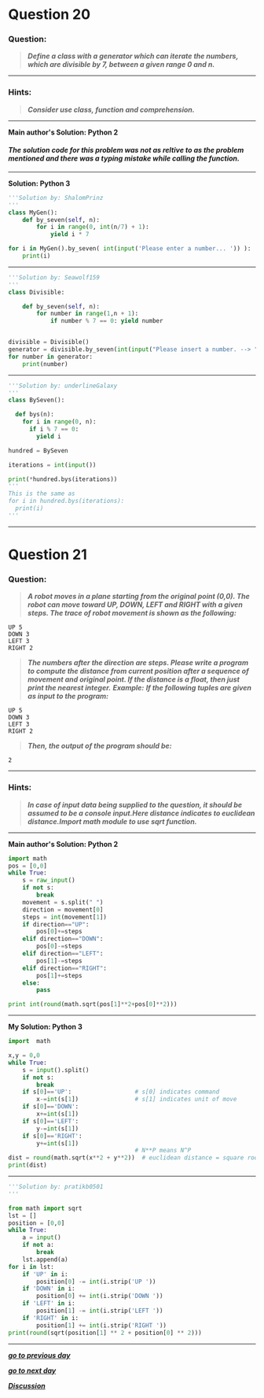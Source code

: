 # Question 20

### **Question:**

> **_Define a class with a generator which can iterate the numbers, which are divisible by 7, between a given range 0 and n._**

---

### Hints:

> **_Consider use class, function and comprehension._**

---

**Main author's Solution: Python 2**

#### **_The solution code for this problem was not as reltive to as the problem mentioned and there was a typing mistake while calling the function._**

---

**Solution: Python 3**

```python
'''Solution by: ShalomPrinz
'''
class MyGen():
    def by_seven(self, n):
        for i in range(0, int(n/7) + 1):
            yield i * 7

for i in MyGen().by_seven( int(input('Please enter a number... ')) ):
    print(i)
```

---

```python
'''Solution by: Seawolf159
'''
class Divisible:

    def by_seven(self, n):
        for number in range(1,n + 1):
            if number % 7 == 0: yield number


divisible = Divisible()
generator = divisible.by_seven(int(input("Please insert a number. --> ")))
for number in generator:
    print(number)

```

---

```python
'''Solution by: underlineGalaxy
'''
class BySeven():

  def bys(n):
    for i in range(0, n):
      if i % 7 == 0:
        yield i        

hundred = BySeven

iterations = int(input())

print(*hundred.bys(iterations))
''' 
This is the same as
for i in hundred.bys(iterations):
  print(i)
'''

```

---

# Question 21

### **Question:**

> **_A robot moves in a plane starting from the original point (0,0). The robot can move toward UP, DOWN, LEFT and RIGHT with a given steps. The trace of robot movement is shown as the following:_**

```
UP 5
DOWN 3
LEFT 3
RIGHT 2
```

> **_The numbers after the direction are steps. Please write a program to compute the distance from current position after a sequence of movement and original point. If the distance is a float, then just print the nearest integer._**
> **_Example:_**
> **_If the following tuples are given as input to the program:_**

```
UP 5
DOWN 3
LEFT 3
RIGHT 2
```

> **_Then, the output of the program should be:_**

```
2
```

---

### Hints:

> **_In case of input data being supplied to the question, it should be assumed to be a console input.Here distance indicates to euclidean distance.Import math module to use sqrt function._**

---

**Main author's Solution: Python 2**

```python
import math
pos = [0,0]
while True:
    s = raw_input()
    if not s:
        break
    movement = s.split(" ")
    direction = movement[0]
    steps = int(movement[1])
    if direction=="UP":
        pos[0]+=steps
    elif direction=="DOWN":
        pos[0]-=steps
    elif direction=="LEFT":
        pos[1]-=steps
    elif direction=="RIGHT":
        pos[1]+=steps
    else:
        pass

print int(round(math.sqrt(pos[1]**2+pos[0]**2)))
```

---

**My Solution: Python 3**

```python
import  math

x,y = 0,0
while True:
    s = input().split()
    if not s:
        break
    if s[0]=='UP':                  # s[0] indicates command
        x-=int(s[1])                # s[1] indicates unit of move
    if s[0]=='DOWN':
        x+=int(s[1])
    if s[0]=='LEFT':
        y-=int(s[1])
    if s[0]=='RIGHT':
        y+=int(s[1])
                                    # N**P means N^P
dist = round(math.sqrt(x**2 + y**2))  # euclidean distance = square root of (x^2+y^2) and rounding it to nearest integer
print(dist)
```
---
```python
'''Solution by: pratikb0501
'''

from math import sqrt
lst = []
position = [0,0]
while True:
    a = input()
    if not a:
        break
    lst.append(a)
for i in lst:
    if 'UP' in i:
        position[0] -= int(i.strip('UP '))
    if 'DOWN' in i:
        position[0] += int(i.strip('DOWN '))
    if 'LEFT' in i:
        position[1] -= int(i.strip('LEFT '))
    if 'RIGHT' in i:
        position[1] += int(i.strip('RIGHT '))
print(round(sqrt(position[1] ** 2 + position[0] ** 2)))
```
---

[**_go to previous day_**](https://github.com/darkprinx/100-plus-Python-programming-exercises-extended/blob/master/Status/Day%206.md "Day 6")

[**_go to next day_**](https://github.com/darkprinx/100-plus-Python-programming-exercises-extended/blob/master/Status/Day%208.md "Day 8")

[**_Discussion_**](https://github.com/darkprinx/100-plus-Python-programming-exercises-extended/issues/3)
